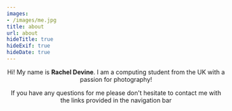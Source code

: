 ```yaml
---
images:
- /images/me.jpg
title: about
url: about
hideTitle: true
hideExif: true
hideDate: true
---
```


<div align="center">
	<p>
        Hi! My name is <strong>Rachel Devine</strong>. I am a computing student from the UK with a passion for photography!
	</p>
	<p>
	If you have any questions for me please don't hesitate to contact me with the links provided in the navigation bar	
	</p>
</div>


